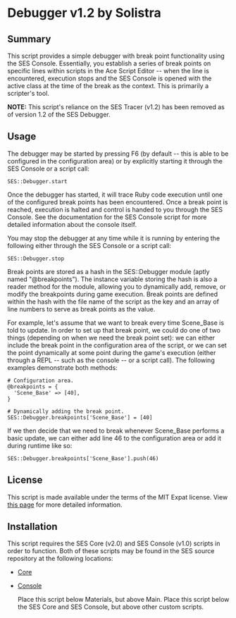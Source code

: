 
Debugger v1.2 by Solistra
=============================================================================

Summary
-----------------------------------------------------------------------------
  This script provides a simple debugger with break point functionality using
the SES Console. Essentially, you establish a series of break points on
specific lines within scripts in the Ace Script Editor -- when the line is
encountered, execution stops and the SES Console is opened with the active
class at the time of the break as the context. This is primarily a scripter's
tool.

  **NOTE:** This script's reliance on the SES Tracer (v1.2) has been removed
as of version 1.2 of the SES Debugger.

Usage
-----------------------------------------------------------------------------
  The debugger may be started by pressing F6 (by default -- this is able to
be configured in the configuration area) or by explicitly starting it through 
the SES Console or a script call:

    SES::Debugger.start

  Once the debugger has started, it will trace Ruby code execution until one
of the configured break points has been encountered. Once a break point is
reached, execution is halted and control is handed to you through the SES
Console. See the documentation for the SES Console script for more detailed
information about the console itself.

  You may stop the debugger at any time while it is running by entering the
following either through the SES Console or a script call:

    SES::Debugger.stop

  Break points are stored as a hash in the SES::Debugger module (aptly named
"@breakpoints"). The instance variable storing the hash is also a reader
method for the module, allowing you to dynamically add, remove, or modify the
breakpoints during game execution. Break points are defined within the hash
with the file name of the script as the key and an array of line numbers to
serve as break points as the value.

  For example, let's assume that we want to break every time Scene_Base is
told to update. In order to set up that break point, we could do one of two
things (depending on when we need the break point set): we can either include
the break point in the configuration area of the script, or we can set the
point dynamically at some point during the game's execution (either through
a REPL -- such as the console -- or a script call). The following examples
demonstrate both methods:

    # Configuration area.
    @breakpoints = {
      'Scene_Base' => [40],
    }
    
    # Dynamically adding the break point.
    SES::Debugger.breakpoints['Scene_Base'] = [40]

  If we then decide that we need to break whenever Scene_Base performs a
basic update, we can either add line 46 to the configuration area or add it
during runtime like so:

    SES::Debugger.breakpoints['Scene_Base'].push(46)

License
-----------------------------------------------------------------------------
  This script is made available under the terms of the MIT Expat license.
View [this page](http://sesvxace.wordpress.com/license/) for more detailed
information.

Installation
-----------------------------------------------------------------------------
  This script requires the SES Core (v2.0) and SES Console (v1.0) scripts in
order to function. Both of these scripts may be found in the SES source
repository at the following locations:

* [Core](https://raw.github.com/sesvxace/core/master/lib/core.rb)
* [Console](https://raw.github.com/sesvxace/console/master/lib/console.rb)

  Place this script below Materials, but above Main. Place this script below
the SES Core and SES Console, but above other custom scripts.

